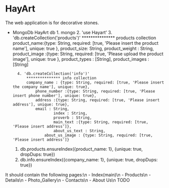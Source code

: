 # HayArt

The web application is for decorative stones.


- MongoDb 
	HayArt db
		1. mongo
		2. 'use Hayart'
		3. 'db.createCollection('products')'
		  	*************** products collection
			 product_name:{type: String, required: [true, 'Please insert the product name'], unique: true },
		         product_size: String,
        		 product_weight : String,
        		 product_image :{type: String, required: [true, 'Please upload the product image'], unique: true },
        		 product_types : [String],
        	         product_images : [String]
	
		4. 'db.createCollection('info')'		
			*************** info collection
			company_name : {type: String, required: [true, 'Please insert the company name'], unique: true},
        		phone_number :{type: String, required: [true, 'Please insert phone number'], unique: true},
        		address :{type: String, required: [true, 'Please insert address'], unique: true},
        		email : String,
    	                index : String,
    	                proverb : String,
    	                main_text :{type: String, required: [true, 'Please insert address']},
    	                about_us_text : String,
    	           	about_us_image : {type: String, required: [true, 'Please insert address']}
	1. db.products.ensureIndex({product_name: 1}, {unique: true, dropDups: true})
	2. db.info.ensureIndex({company_name: 1}, {unique: true, dropDups: true})

It should contain the following pages:\n
	- Index(main)\n
	- Products\n
	- Details\n
	- Photo_Gallery\n
	- Contacts\n
	- About Us\n
TODO
